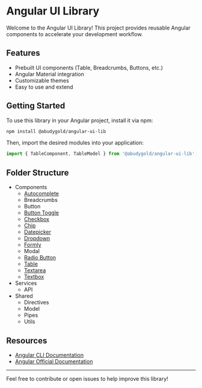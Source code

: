 # Angular UI Library

Welcome to the Angular UI Library! This project provides reusable Angular components to accelerate your development workflow.

## Features

- Prebuilt UI components (Table, Breadcrumbs, Buttons, etc.)
- Angular Material integration
- Customizable themes
- Easy to use and extend

## Getting Started

To use this library in your Angular project, install it via npm:

```bash
npm install @abudygold/angular-ui-lib
```

Then, import the desired modules into your application:

```typescript
import { TableComponent, TableModel } from '@abudygold/angular-ui-lib';
```

## Folder Structure

- Components
  - [Autocomplete](https://github.com/abudygold/angular-ui-lib/blob/main/projects/angular-ui-lib/README-FORM.md)
  - Breadcrumbs
  - Button
  - [Button Toggle](https://github.com/abudygold/angular-ui-lib/blob/main/projects/angular-ui-lib/README-FORM.md)
  - [Checkbox](https://github.com/abudygold/angular-ui-lib/blob/main/projects/angular-ui-lib/README-FORM.md)
  - [Chip](https://github.com/abudygold/angular-ui-lib/blob/main/projects/angular-ui-lib/README-FORM.md)
  - [Datepicker](https://github.com/abudygold/angular-ui-lib/blob/main/projects/angular-ui-lib/README-FORM.md)
  - [Dropdown](https://github.com/abudygold/angular-ui-lib/blob/main/projects/angular-ui-lib/README-FORM.md)
  - [Formly](https://github.com/abudygold/angular-ui-lib/blob/main/projects/angular-ui-lib/README-FORM.md)
  - Modal
  - [Radio Button](https://github.com/abudygold/angular-ui-lib/blob/main/projects/angular-ui-lib/README-FORM.md)
  - [Table](https://github.com/abudygold/angular-ui-lib/blob/main/projects/angular-ui-lib/README-TABLE.md)
  - [Textarea](https://github.com/abudygold/angular-ui-lib/blob/main/projects/angular-ui-lib/README-FORM.md)
  - [Textbox](https://github.com/abudygold/angular-ui-lib/blob/main/projects/angular-ui-lib/README-FORM.md)
- Services
  - API
- Shared
  - Directives
  - Model
  - Pipes
  - Utils

## Resources

- [Angular CLI Documentation](https://angular.dev/tools/cli)
- [Angular Official Documentation](https://angular.dev/)

---

Feel free to contribute or open issues to help improve this library!
